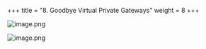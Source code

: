 +++
title = "8. Goodbye Virtual Private Gateways"
weight = 8
+++


![image.png](/images/008-viii-clean-it-up/40-756429-image.png)


![image.png](/images/008-viii-clean-it-up/40-113336-image.png)


